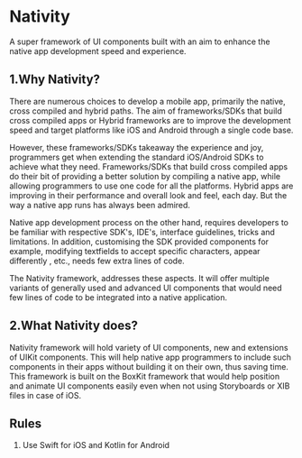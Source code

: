 # Nativity
A super framework of UI components built with an aim to enhance the native app development speed and experience.

## 1.Why Nativity?
There are numerous choices to develop a mobile app, primarily the native, cross compiled and hybrid paths.
The aim of frameworks/SDKs that build cross compiled apps or Hybrid frameworks are to improve the development speed and target platforms like iOS and Android through a single code base.

However, these frameworks/SDKs takeaway the experience and joy, programmers get when extending the standard iOS/Android SDKs to achieve what they need.
Frameworks/SDKs that build cross compiled apps do their bit of providing a better solution by compiling a native app, while allowing programmers to use one code for all the platforms. Hybrid apps are improving in their performance and overall look and feel, each day. But the way a native app runs has always been admired. 

Native app development process on the other hand, requires developers to be familiar with respective SDK's, IDE's, interface guidelines, tricks and limitations. In addition, customising the SDK provided components for example, modifying textfields to accept specific characters, appear differently , etc., needs few extra lines of code.

The Nativity framework, addresses these aspects. It will offer multiple variants of generally used and advanced UI components that would need few lines of code to be integrated into a native application.

## 2.What Nativity does?
Nativity framework will hold variety of UI components, new and extensions of UIKit components. This will help native app programmers to include such components in their apps without building it on their own, thus saving time. This framework is built on the BoxKit framework that would help position and animate UI components easily even when not using Storyboards or XIB files in case of iOS.

## Rules
1. Use Swift for iOS and Kotlin for Android
